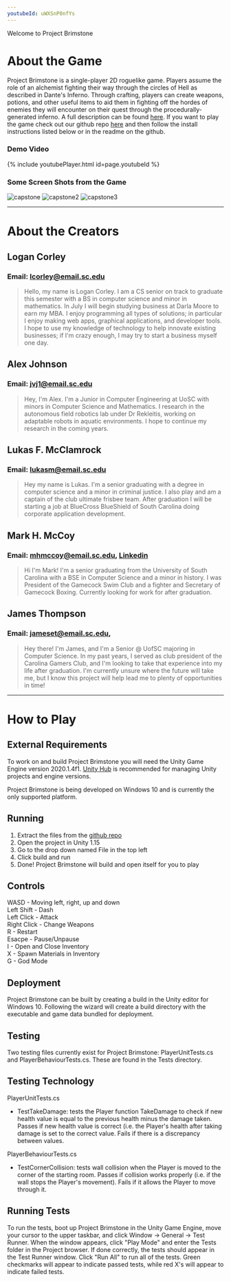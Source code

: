 ```yaml
---
youtubeId: uWXSnP0nfYs
---
```


Welcome to Project Brimstone 

# About the Game

Project Brimstone is a single-player 2D roguelike game. Players assume the role of an
alchemist fighting their way through the circles of Hell as described in Dante's Inferno. Through crafting, players
can create weapons, potions, and other useful items to aid them in fighting off
the hordes of enemies they will encounter on their quest through the procedurally-generated
inferno. A full description can be found [here](https://github.com/SCCapstone/RogueGames/wiki/Project-Description).
If you want to play the game check out our github repo [here](https://github.com/SCCapstone/RogueGames) and then 
follow the install instructions listed below or in the readme on the github.

### Demo Video

{% include youtubePlayer.html id=page.youtubeId %}


### Some Screen Shots from the Game
![capstone](https://user-images.githubusercontent.com/55214323/115335533-61d73b00-a16b-11eb-8ed8-603df1e7033c.PNG)
![capstone2](https://user-images.githubusercontent.com/55214323/115335675-a367e600-a16b-11eb-887f-88ff84a04ae5.PNG)
![capstone3](https://user-images.githubusercontent.com/55214323/115335679-a662d680-a16b-11eb-92bf-c48bca84f4e7.PNG)


--------------------------------------------------------


# About the Creators
## Logan Corley
###   Email: lcorley@email.sc.edu
> Hello, my name is Logan Corley. I am a CS senior on track to graduate this semester with a BS in computer science and minor in mathematics. In July I will begin studying
> business at Darla Moore to earn my MBA. I enjoy programming all types of solutions; in particular I enjoy making web apps, graphical applications, and developer tools. I hope
> to use my knowledge of technology to help innovate existing businesses; if I'm crazy enough, I may try to start a business myself one day.

## Alex Johnson
###   Email: jvj1@email.sc.edu
> Hey, I'm Alex. I'm a Junior in Computer Engineering at UoSC with minors in Computer Science and Mathematics. I research in the autonomous field robotics lab under Dr
> Rekleitis,
> working on adaptable robots in aquatic environments. I hope to continue my research in the coming years.

## Lukas F. McClamrock
###   Email: lukasm@email.sc.edu
> Hey my name is Lukas. I'm a senior graduating with a degree in computer science and a minor in criminal justice. I also play and am a captain of the club 
> ultimate frisbee team. After graduation I will be starting a job at BlueCross BlueShield of South Carolina doing corporate application development.

## Mark H. McCoy
###   Email: mhmccoy@email.sc.edu, [Linkedin](https://www.linkedin.com/in/mark-mccoy-94217a1b7/)
>  Hi I'm Mark! I'm a senior graduating from the University of South Carolina with a BSE in Computer Science and a minor 
>  in history. I was President of the Gamecock Swim Club and a fighter and Secretary of Gamecock Boxing. Currently looking for
>  work for after graduation.
 
## James Thompson
###   Email: jameset@email.sc.edu, 
> Hey there! I'm James, and I'm a Senior @ UofSC majoring in Computer Science. In my past years, I served as club president of the Carolina Gamers Club, and I'm looking to take
> that experience into my life after graduation. I'm currently unsure where the future will take me, but I know this project will help lead me to plenty of opportunities in
> time!

-----------------------------------------------------------


# How to Play

## External Requirements

To work on and build Project Brimstone you will need the Unity Game Engine version 2020.1.4f1.
[Unity Hub](https://unity3d.com/get-unity/download) is recommended for managing Unity projects and engine versions.

Project Brimstone is being developed on Windows 10 and is currently the only supported platform.

## Running

1. Extract the files from the [github repo](https://github.com/SCCapstone/RogueGames)
2. Open the project in Unity 1.15
3. Go to the drop down named File in the top left
4. Click build and run
5. Done! Project Brimstone will build and open itself for you to play 

## Controls 
WASD - Moving left, right, up and down  
Left Shift - Dash  
Left Click - Attack  
Right Click - Change Weapons  
R - Restart  
Esacpe - Pause/Unpause  
I - Open and Close Inventory  
X - Spawn Materials in Inventory  
G - God Mode  

## Deployment

Project Brimstone can be built by creating a build in the Unity editor for Windows 10. Following
the wizard will create a build directory with the executable and game data bundled for deployment.

## Testing

Two testing files currently exist for Project Brimstone: PlayerUnitTests.cs and PlayerBehaviourTests.cs. These are 
found in the Tests directory.

## Testing Technology

PlayerUnitTests.cs
- TestTakeDamage: tests the Player function TakeDamage to check if new health value is equal to the previous health 
minus the damage taken. Passes if new health value is correct (i.e. the Player's health after taking damage is set to 
the correct value. Fails if there is a discrepancy between values.

PlayerBehaviourTests.cs
- TestCornerCollision: tests wall collision when the Player is moved to the corner of the starting room. Passes if 
collision works properly (i.e. if the wall stops the Player's movement). Fails if it allows the Player to move through it.

## Running Tests

To run the tests, boot up Project Brimstone in the Unity Game Engine, move your cursor to the upper taskbar, and click 
Window -> General -> Test Runner. When the window appears, click "Play Mode" and enter the Tests folder in the Project 
browser. If done correctly, the tests should appear in the Test Runner window. Click "Run All" to run all of the tests. 
Green checkmarks will appear to indicate passed tests, while red X's will appear to indicate failed tests.

